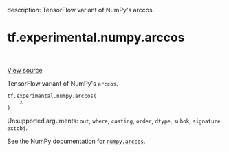 description: TensorFlow variant of NumPy's arccos.

<div itemscope itemtype="http://developers.google.com/ReferenceObject">
<meta itemprop="name" content="tf.experimental.numpy.arccos" />
<meta itemprop="path" content="Stable" />
</div>

# tf.experimental.numpy.arccos

<!-- Insert buttons and diff -->

<table class="tfo-notebook-buttons tfo-api nocontent" align="left">

</table>

<a target="_blank" href="/code/stable/tensorflow/python/ops/numpy_ops/np_math_ops.py">View source</a>



TensorFlow variant of NumPy's `arccos`.

<pre class="devsite-click-to-copy prettyprint lang-py tfo-signature-link">
<code>tf.experimental.numpy.arccos(
    x
)
</code></pre>



<!-- Placeholder for "Used in" -->

Unsupported arguments: `out`, `where`, `casting`, `order`, `dtype`, `subok`, `signature`, `extobj`.

See the NumPy documentation for [`numpy.arccos`](https://numpy.org/doc/1.16/reference/generated/numpy.arccos.html).